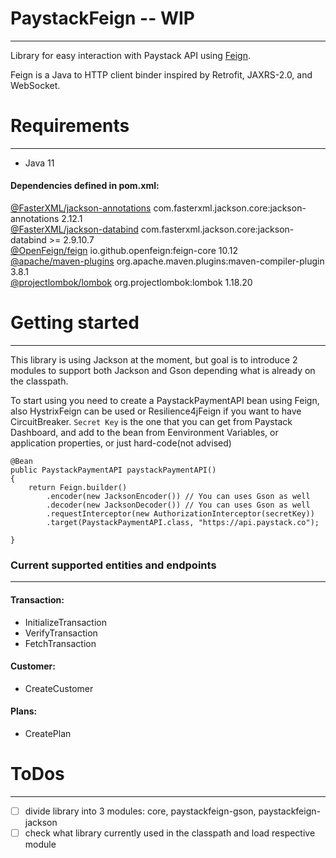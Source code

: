 # PaystackFeign -- WIP

------
Library for easy interaction with Paystack API using [Feign](https://github.com/OpenFeign/feign).

Feign is a Java to HTTP client binder inspired by Retrofit, JAXRS-2.0, and WebSocket.

# Requirements

------

* Java 11

#### Dependencies defined in pom.xml:

[@FasterXML/jackson-annotations](https://github.com/FasterXML/jackson-annotations) com.fasterxml.jackson.core:jackson-annotations 2.12.1 \
[@FasterXML/jackson-databind](https://github.com/FasterXML/jackson-databind) com.fasterxml.jackson.core:jackson-databind >= 2.9.10.7 \
[@OpenFeign/feign](https://github.com/OpenFeign/feign) io.github.openfeign:feign-core 10.12 \
[@apache/maven-plugins](https://github.com/apache/maven-plugins) org.apache.maven.plugins:maven-compiler-plugin 3.8.1 \
[@projectlombok/lombok](https://github.com/projectlombok/lombok) org.projectlombok:lombok 1.18.20

# Getting started

------
This library is using Jackson at the moment, but goal is to introduce 2 modules to support both Jackson and Gson depending what is already on the classpath.

To start using you need to create a PaystackPaymentAPI bean using Feign, also HystrixFeign can be used or Resilience4jFeign if you want to have CircuitBreaker.
`Secret Key` is the one that you can get from Paystack Dashboard, and add to the bean from Eenvironment Variables, or application properties, or just hard-code(not advised)

    @Bean
    public PaystackPaymentAPI paystackPaymentAPI()
    {
        return Feign.builder()
            .encoder(new JacksonEncoder()) // You can uses Gson as well
            .decoder(new JacksonDecoder()) // You can uses Gson as well
            .requestInterceptor(new AuthorizationInterceptor(secretKey))
            .target(PaystackPaymentAPI.class, "https://api.paystack.co");

    }

### Current supported entities and endpoints

-----

#### Transaction:

* InitializeTransaction
* VerifyTransaction
* FetchTransaction

#### Customer:

* CreateCustomer

#### Plans:

* CreatePlan

# ToDos

-----

- [ ] divide library into 3 modules: core, paystackfeign-gson, paystackfeign-jackson
- [ ] check what library currently used in the classpath and load respective module